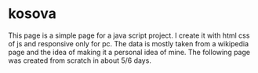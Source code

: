 # kosova
This page is a simple page for a java script project. I create it with html css of js and responsive only for pc. The data is mostly taken from a wikipedia page and the idea of making it a personal idea of mine. The following page was created from scratch in about 5/6 days.
